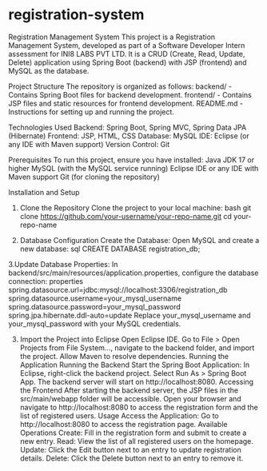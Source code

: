 # registration-system
Registration Management System
This project is a Registration Management System, developed as part of a Software Developer Intern assessment for INI8 LABS PVT LTD. It is a CRUD (Create, Read, Update, Delete) application using Spring Boot (backend) with JSP (frontend) and MySQL as the database.

Project Structure
The repository is organized as follows:
backend/ - Contains Spring Boot files for backend development.
frontend/ - Contains JSP files and static resources for frontend development.
README.md - Instructions for setting up and running the project.

Technologies Used
Backend: Spring Boot, Spring MVC, Spring Data JPA (Hibernate)
Frontend: JSP, HTML, CSS
Database: MySQL
IDE: Eclipse (or any IDE with Maven support)
Version Control: Git

Prerequisites
To run this project, ensure you have installed:
Java JDK 17 or higher
MySQL (with the MySQL service running)
Eclipse IDE or any IDE with Maven support
Git (for cloning the repository)

Installation and Setup
1. Clone the Repository
Clone the project to your local machine:
bash
git clone https://github.com/your-username/your-repo-name.git
cd your-repo-name

2. Database Configuration
Create the Database: Open MySQL and create a new database:
sql
CREATE DATABASE registration_db;

3.Update Database Properties: In backend/src/main/resources/application.properties, configure the database connection:
properties
spring.datasource.url=jdbc:mysql://localhost:3306/registration_db
spring.datasource.username=your_mysql_username
spring.datasource.password=your_mysql_password
spring.jpa.hibernate.ddl-auto=update
Replace your_mysql_username and your_mysql_password with your MySQL credentials.

3. Import the Project into Eclipse
Open Eclipse IDE.
Go to File > Open Projects from File System..., navigate to the backend folder, and import the project.
Allow Maven to resolve dependencies.
Running the Application
Running the Backend
Start the Spring Boot Application:
In Eclipse, right-click the backend project.
Select Run As > Spring Boot App.
The backend server will start on http://localhost:8080.
Accessing the Frontend
After starting the backend server, the JSP files in the src/main/webapp folder will be accessible.
Open your browser and navigate to http://localhost:8080 to access the registration form and the list of registered users.
Usage
Access the Application:
Go to http://localhost:8080 to access the registration page.
Available Operations
Create: Fill in the registration form and submit to create a new entry.
Read: View the list of all registered users on the homepage.
Update: Click the Edit button next to an entry to update registration details.
Delete: Click the Delete button next to an entry to remove it.
